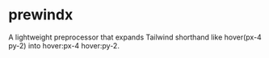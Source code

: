 # prewindx
A lightweight preprocessor that expands Tailwind shorthand like hover(px-4 py-2) into hover:px-4 hover:py-2. 
